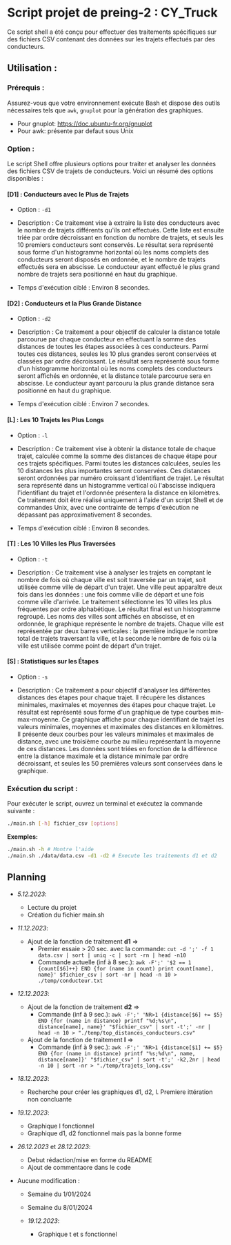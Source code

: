 # Script projet de preing-2 : CY_Truck

Ce script shell a été conçu pour effectuer des traitements spécifiques sur des fichiers CSV contenant des données sur les trajets effectués par des conducteurs.

## Utilisation :

### Prérequis :

Assurez-vous que votre environnement exécute Bash et dispose des outils nécessaires tels que `awk`, `gnuplot` pour la génération des graphiques.

- Pour gnuplot: https://doc.ubuntu-fr.org/gnuplot
- Pour awk: présente par defaut sous Unix

### Option :
  Le script Shell offre plusieurs options pour traiter et analyser les données des fichiers CSV de trajets de conducteurs. Voici un résumé des options disponibles :

#### [D1] : Conducteurs avec le Plus de Trajets
- Option : `-d1`
  
- Description : Ce traitement vise à extraire la liste des conducteurs avec le nombre de trajets différents qu'ils ont effectués. Cette liste est ensuite triée par ordre décroissant en fonction du nombre de trajets, et seuls les 10 premiers conducteurs sont conservés.
Le résultat sera représenté sous forme d'un histogramme horizontal où les noms complets des conducteurs seront disposés en ordonnée, et le nombre de trajets effectués sera en abscisse. Le conducteur ayant effectué le plus grand nombre de trajets sera positionné en haut du graphique.

- Temps d'exécution ciblé : Environ 8 secondes.

#### [D2] : Conducteurs et la Plus Grande Distance
- Option : `-d2`
  
- Description : Ce traitement a pour objectif de calculer la distance totale parcourue par chaque conducteur en effectuant la somme des distances de toutes les étapes associées à ces conducteurs. Parmi toutes ces distances, seules les 10 plus grandes seront conservées et classées par ordre décroissant.
Le résultat sera représenté sous forme d'un histogramme horizontal où les noms complets des conducteurs seront affichés en ordonnée, et la distance totale parcourue sera en abscisse. Le conducteur ayant parcouru la plus grande distance sera positionné en haut du graphique.

- Temps d'exécution ciblé : Environ 7 secondes.

#### [L] : Les 10 Trajets les Plus Longs
- Option : `-l`
  
- Description : Ce traitement vise à obtenir la distance totale de chaque trajet, calculée comme la somme des distances de chaque étape pour ces trajets spécifiques. Parmi toutes les distances calculées, seules les 10 distances les plus importantes seront conservées. Ces distances seront ordonnées par numéro croissant d'identifiant de trajet.
Le résultat sera représenté dans un histogramme vertical où l'abscisse indiquera l'identifiant du trajet et l'ordonnée présentera la distance en kilomètres. Ce traitement doit être réalisé uniquement à l'aide d'un script Shell et de commandes Unix, avec une contrainte de temps d'exécution ne dépassant pas approximativement 8 secondes.

- Temps d'exécution ciblé : Environ 8 secondes.

#### [T] : Les 10 Villes les Plus Traversées
- Option : `-t`
  
- Description : Ce traitement vise à analyser les trajets en comptant le nombre de fois où chaque ville est soit traversée par un trajet, soit utilisée comme ville de départ d'un trajet. Une ville peut apparaître deux fois dans les données : une fois comme ville de départ et une fois comme ville d'arrivée. Le traitement sélectionne les 10 villes les plus fréquentes par ordre alphabétique.
Le résultat final est un histogramme regroupé. Les noms des villes sont affichés en abscisse, et en ordonnée, le graphique représente le nombre de trajets. Chaque ville est représentée par deux barres verticales : la première indique le nombre total de trajets traversant la ville, et la seconde le nombre de fois où la ville est utilisée comme point de départ d'un trajet.


#### [S] : Statistiques sur les Étapes
- Option : `-s`
  
- Description : Ce traitement a pour objectif d'analyser les différentes distances des étapes pour chaque trajet. Il récupère les distances minimales, maximales et moyennes des étapes pour chaque trajet. Le résultat est représenté sous forme d'un graphique de type courbes min-max-moyenne.
Ce graphique affiche pour chaque identifiant de trajet les valeurs minimales, moyennes et maximales des distances en kilomètres. Il présente deux courbes pour les valeurs minimales et maximales de distance, avec une troisième courbe au milieu représentant la moyenne de ces distances.
Les données sont triées en fonction de la différence entre la distance maximale et la distance minimale par ordre décroissant, et seules les 50 premières valeurs sont conservées dans le graphique.

### Exécution du script :

Pour exécuter le script, ouvrez un terminal et exécutez la commande suivante :

```bash
./main.sh [-h] fichier_csv [options]
```

**Exemples:**
```bash
./main.sh -h # Montre l'aide
./main.sh ./data/data.csv -d1 -d2 # Execute les traitements d1 et d2
```


## Planning

- *5.12.2023*: 
  - Lecture du projet 
  - Création du fichier main.sh

- *11.12.2023*: 
    - Ajout de la fonction de traitement **d1** =>
      - Premier essaie > 20 sec. avec la commande: `cut -d ';' -f 1 data.csv | sort | uniq -c | sort -rn | head -n10`
      - Commande actuelle (inf à 8 sec.): `awk -F';' '$2 == 1 {count[$6]++} END {for (name in count) print count[name], name}' $fichier_csv | sort -nr | head -n 10 > ./temp/conducteur.txt`
  
- *12.12.2023*: 
    - Ajout de la fonction de traitement **d2** => 
      - Commande (inf à 9 sec.): `awk -F';' 'NR>1 {distance[$6] += $5} END {for (name in distance) printf "%d;%s\n", distance[name], name}' "$fichier_csv" | sort -t';' -nr | head -n 10 > "./temp/top_distances_conducteurs.csv"`
    - Ajout de la fonction de traitement **l** => 
      - Commande (inf à 9 sec.): `awk -F';' 'NR>1 {distance[$1] += $5} END {for (name in distance) printf "%s;%d\n", name, distance[name]}' "$fichier_csv" | sort -t';' -k2,2nr | head -n 10 | sort -nr > "./temp/trajets_long.csv"`

- *18.12.2023*:
    - Recherche pour créer les graphiques d1, d2, l. Premiere ittération non concluante

- *19.12.2023*: 
    - Graphique l fonctionnel
    - Graphique d1, d2 fonctionnel mais pas la bonne forme 
  
- *26.12.2023* et *28.12.2023*: 
    - Debut rédaction/mise en forme du README
    - Ajout de commentaore dans le code
  
- Aucune modification :
    - Semaine du 1/01/2024
    - Semaine du 8/01/2024

  - *19.12.2023*: 
    - Graphique t et s fonctionnel